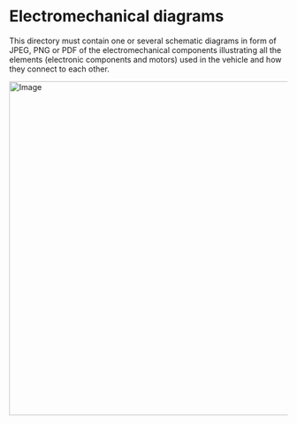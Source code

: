 Electromechanical diagrams
====

This directory must contain one or several schematic diagrams in form of JPEG, PNG or PDF of the electromechanical components illustrating all the elements (electronic components and motors) used in the vehicle and how they connect to each other.

<img width="1089" height="605" alt="Image" src="https://github.com/user-attachments/assets/97443fb3-0411-4b35-a9d1-fe24e1d428e8" />

